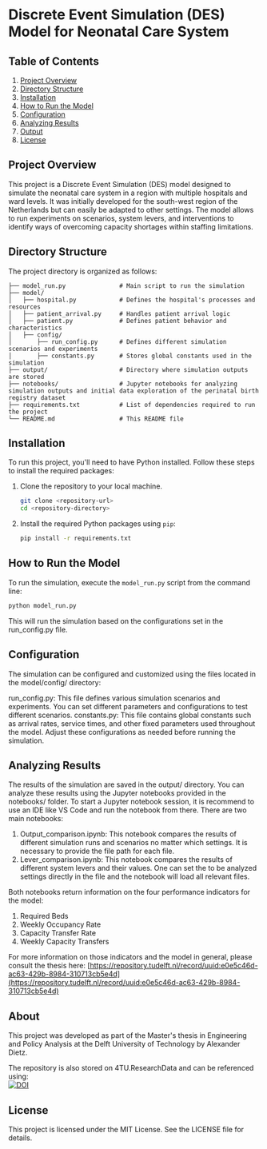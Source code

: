 # Discrete Event Simulation (DES) Model for Neonatal Care System

## Table of Contents
1. [Project Overview](#project-overview)
2. [Directory Structure](#directory-structure)
3. [Installation](#installation)
4. [How to Run the Model](#how-to-run-the-model)
5. [Configuration](#configuration)
6. [Analyzing Results](#analyzing-results)
7. [Output](#output)
8. [License](#license)

## Project Overview
This project is a Discrete Event Simulation (DES) model designed to simulate the neonatal care system in a region with multiple hospitals and ward levels. It was initially developed for the south-west region of the Netherlands but can easily be adapted to other settings. The model allows to run experiments on scenarios, system levers, and interventions to identify ways of overcoming capacity shortages within staffing limitations.


## Directory Structure

The project directory is organized as follows:

```
├── model_run.py               # Main script to run the simulation
├── model/
│   ├── hospital.py            # Defines the hospital's processes and resources
│   ├── patient_arrival.py     # Handles patient arrival logic
│   ├── patient.py             # Defines patient behavior and characteristics
│   ├── config/
│       ├── run_config.py      # Defines different simulation scenarios and experiments
│       ├── constants.py       # Stores global constants used in the simulation
├── output/                    # Directory where simulation outputs are stored
├── notebooks/                 # Jupyter notebooks for analyzing simulation outputs and initial data exploration of the perinatal birth registry dataset
├── requirements.txt           # List of dependencies required to run the project
└── README.md                  # This README file
```


## Installation
To run this project, you'll need to have Python installed. Follow these steps to install the required packages:

1. Clone the repository to your local machine.
    ```bash
    git clone <repository-url>
    cd <repository-directory>
    ```

2. Install the required Python packages using `pip`:
    ```bash
    pip install -r requirements.txt
    ```

## How to Run the Model
To run the simulation, execute the `model_run.py` script from the command line:

```bash
python model_run.py

```
This will run the simulation based on the configurations set in the run_config.py file.

## Configuration
The simulation can be configured and customized using the files located in the model/config/ directory:

run_config.py: This file defines various simulation scenarios and experiments. You can set different parameters and configurations to test different scenarios.
constants.py: This file contains global constants such as arrival rates, service times, and other fixed parameters used throughout the model.
Adjust these configurations as needed before running the simulation.


## Analyzing Results
The results of the simulation are saved in the output/ directory. You can analyze these results using the Jupyter notebooks provided in the notebooks/ folder.
To start a Jupyter notebook session, it is recommend to use an IDE like VS Code and run the notebook from there.
There are two main notebooks:
1. Output_comparison.ipynb: This notebook compares the results of different simulation runs and scenarios no matter which settings. It is necessary to provide the file path for each file.
2. Lever_comparison.ipynb: This notebook compares the results of different system levers and their values. One can set the to be analyzed settings directly in the file and the notebook will load all relevant files.

Both notebooks return information on the four performance indicators for the model:
1. Required Beds
2. Weekly Occupancy Rate
3. Capacity Transfer Rate
4. Weekly Capacity Transfers

For more information on those indicators and the model in general, please consult the thesis here:
[https://repository.tudelft.nl/record/uuid:e0e5c46d-ac63-429b-8984-310713cb5e4d](https://repository.tudelft.nl/record/uuid:e0e5c46d-ac63-429b-8984-310713cb5e4d)



## About
This project was developed as part of the Master's thesis in Engineering and Policy Analysis at the Delft University of Technology by Alexander Dietz. 

The repository is also stored on 4TU.ResearchData and can be referenced using: <br>
[![DOI](https://data.4tu.nl/v3/datasets/22215562/doi-badge.svg)](https://doi.org/10.4121/65c49906-dcaf-48fd-b942-e1b42b8c6a18)

## License
This project is licensed under the MIT License. See the LICENSE file for details.
